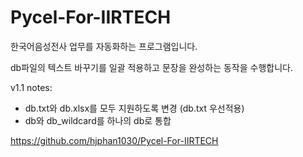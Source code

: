 # Pycel-For-IIRTECH
한국어음성전사 업무를 자동화하는 프로그램입니다.

db파일의 텍스트 바꾸기를 일괄 적용하고 문장을 완성하는 동작을 수행합니다.

v1.1 notes:
- db.txt와 db.xlsx를 모두 지원하도록 변경 (db.txt 우선적용)
- db와 db_wildcard를 하나의 db로 통합

https://github.com/hjphan1030/Pycel-For-IIRTECH
